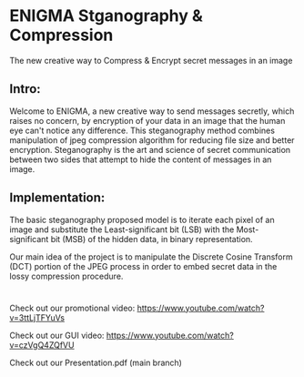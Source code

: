 # ENIGMA Stganography & Compression
The new creative way to Compress &amp; Encrypt secret messages in an image

## Intro: 
Welcome to ENIGMA, a new creative way to send messages secretly, which raises no concern, 
by encryption of your data in an image that the human eye can't notice any difference.
This steganography method combines manipulation of jpeg compression algorithm for reducing file size and better encryption.
Steganography is the art and science of secret communication between two sides that attempt to hide the content of messages in an image. 

## Implementation:
The basic steganography proposed model is to iterate each pixel of an image and substitute the Least-significant bit (LSB) with the Most-significant bit (MSB) of the hidden data, in binary representation.

Our main idea of the project is to manipulate the Discrete Cosine Transform (DCT) portion of the JPEG process in order to embed secret data in the lossy compression procedure.

#

Check out our promotional video:
https://www.youtube.com/watch?v=3ttLjTFYuVs

Check out our GUI video:
https://www.youtube.com/watch?v=czVgQ4ZQfVU

Check out our Presentation.pdf (main branch)
